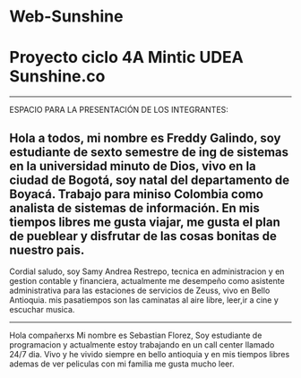 # Web-Sunshine
# Proyecto ciclo 4A Mintic UDEA Sunshine.co
---------------------------------------------------------------------------------------------------------------------

ESPACIO PARA LA PRESENTACIÓN DE LOS INTEGRANTES:

Hola a todos, mi nombre es Freddy Galindo, soy estudiante de sexto semestre de ing de sistemas en la universidad minuto de Dios, vivo en la ciudad de Bogotá, soy natal del departamento de Boyacá. Trabajo para miniso Colombia como analista de sistemas  de información. En mis tiempos libres me gusta viajar, me gusta el plan de pueblear y disfrutar de las cosas bonitas de 
nuestro pais. 
---------------------------------------------------------------------------------------------------------------------


Cordial saludo, soy Samy Andrea Restrepo, tecnica en administracion y en gestion contable y financiera, actualmente me desempeño como asistente administrativa para las estaciones de servicios de Zeuss, vivo en Bello Antioquia. mis pasatiempos son las caminatas al aire libre, leer,ir a cine y escuchar musica.

---------------------------------------------------------------------------------------------------------------------

Hola compañerxs
Mi nombre es Sebastian Florez, Soy estudiante de programacion y actualmente estoy trabajando en un call center llamado 24/7 dia.
Vivo y he vivido siempre en bello antioquia y en mis tiempos libres ademas de ver peliculas con mi familia me gusta mucho leer.
